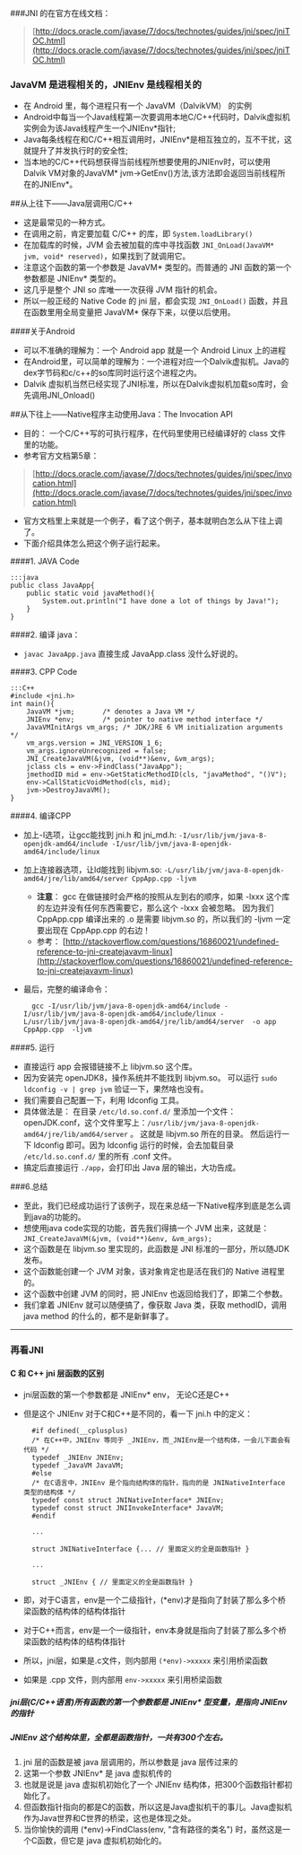 ###JNI 的在官方在线文档：


> [http://docs.oracle.com/javase/7/docs/technotes/guides/jni/spec/jniTOC.html](http://docs.oracle.com/javase/7/docs/technotes/guides/jni/spec/jniTOC.html)

### JavaVM 是进程相关的，JNIEnv 是线程相关的
* 在 Android 里，每个进程只有一个 JavaVM（DalvikVM） 的实例
* Android中每当一个Java线程第一次要调用本地C/C++代码时，Dalvik虚拟机实例会为该Java线程产生一个JNIEnv*指针;
* Java每条线程在和C/C++相互调用时，JNIEnv*是相互独立的，互不干扰，这就提升了并发执行时的安全性;
* 当本地的C/C++代码想获得当前线程所想要使用的JNIEnv时，可以使用Dalvik VM对象的JavaVM* jvm->GetEnv()方法,该方法即会返回当前线程所在的JNIEnv*。

##从上往下——Java层调用C/C++
* 这是最常见的一种方式。
* 在调用之前，肯定要加载 C/C++ 的库，即 `System.loadLibrary()`
* 在加载库的时候，JVM 会去被加载的库中寻找函数 `JNI_OnLoad(JavaVM* jvm, void* reserved)`，如果找到了就调用它。
* 注意这个函数的第一个参数是 JavaVM* 类型的。而普通的 JNI 函数的第一个参数都是 JNIEnv* 类型的。
* 这几乎是整个 JNI so 库唯一一次获得 JVM 指针的机会。
* 所以一般正经的 Native Code 的 jni 层，都会实现 `JNI_OnLoad()` 函数，并且在函数里用全局变量把 JavaVM* 保存下来，以便以后使用。

####关于Android
* 可以不准确的理解为：一个 Android app 就是一个 Android Linux 上的进程
* 在Android里，可以简单的理解为：一个进程对应一个Dalvik虚拟机。Java的dex字节码和c/c++的so库同时运行这个进程之内。
* Dalvik 虚拟机当然已经实现了JNI标准，所以在Dalvik虚拟机加载so库时，会先调用JNI_Onload()

##从下往上——Native程序主动使用Java：The Invocation API
* 目的： 一个C/C++写的可执行程序，在代码里使用已经编译好的 class 文件里的功能。 
* 参考官方文档第5章：


>[http://docs.oracle.com/javase/7/docs/technotes/guides/jni/spec/invocation.html](http://docs.oracle.com/javase/7/docs/technotes/guides/jni/spec/invocation.html)

* 官方文档里上来就是一个例子，看了这个例子，基本就明白怎么从下往上调了。
* 下面介绍具体怎么把这个例子运行起来。

####1. JAVA Code

	:::java
	public class JavaApp{
	    public static void javaMethod(){
	        System.out.println("I have done a lot of things by Java!");
	    }
	}

####2. 编译 java： 
* `javac JavaApp.java` 直接生成 JavaApp.class 没什么好说的。

####3. CPP Code

	:::C++
	#include <jni.h>       
	int main(){
		JavaVM *jvm;       /* denotes a Java VM */
		JNIEnv *env;       /* pointer to native method interface */
		JavaVMInitArgs vm_args; /* JDK/JRE 6 VM initialization arguments */
		vm_args.version = JNI_VERSION_1_6;
		vm_args.ignoreUnrecognized = false;
		JNI_CreateJavaVM(&jvm, (void**)&env, &vm_args);
		jclass cls = env->FindClass("JavaApp");
		jmethodID mid = env->GetStaticMethodID(cls, "javaMethod", "()V");
		env->CallStaticVoidMethod(cls, mid);
		jvm->DestroyJavaVM();
	}

####4. 编译CPP
* 加上-I选项，让gcc能找到 jni.h 和 jni_md.h: `-I/usr/lib/jvm/java-8-openjdk-amd64/include -I/usr/lib/jvm/java-8-openjdk-amd64/include/linux`
* 加上连接器选项，让ld能找到 libjvm.so: `-L/usr/lib/jvm/java-8-openjdk-amd64/jre/lib/amd64/server CppApp.cpp -ljvm`
	* **注意**： gcc 在做链接时会严格的按照从左到右的顺序，如果 -lxxx 这个库的左边并没有任何东西需要它，那么这个 -lxxx 会被忽略。 因为我们 CppApp.cpp 编译出来的 .o 是需要 libjvm.so 的，所以我们的 -ljvm 一定要出现在 CppApp.cpp 的右边！
	* 参考： [http://stackoverflow.com/questions/16860021/undefined-reference-to-jni-createjavavm-linux](http://stackoverflow.com/questions/16860021/undefined-reference-to-jni-createjavavm-linux)
* 最后，完整的编译命令：

		gcc -I/usr/lib/jvm/java-8-openjdk-amd64/include -I/usr/lib/jvm/java-8-openjdk-amd64/include/linux -L/usr/lib/jvm/java-8-openjdk-amd64/jre/lib/amd64/server  -o app CppApp.cpp  -ljvm

####5. 运行
* 直接运行 app 会报错链接不上 libjvm.so 这个库。
* 因为安装完 openJDK8，操作系统并不能找到 libjvm.so。 可以运行 `sudo ldconfig -v | grep jvm` 验证一下，果然啥也没有。
* 我们需要自己配置一下，利用 ldconfig 工具。
* 具体做法是： 在目录 `/etc/ld.so.conf.d/` 里添加一个文件： openJDK.conf，这个文件里写上：`/usr/lib/jvm/java-8-openjdk-amd64/jre/lib/amd64/server` 。 这就是 libjvm.so 所在的目录。 然后运行一下 ldconfig 即可。因为 ldconfig 运行的时候，会去加载目录 `/etc/ld.so.conf.d/` 里的所有 .conf 文件。
* 搞定后直接运行 `./app`，会打印出 Java 层的输出，大功告成。

###6.总结
* 至此，我们已经成功运行了该例子，现在来总结一下Native程序到底是怎么调到java的功能的。
* 想使用java code实现的功能，首先我们得搞一个 JVM 出来，这就是：`JNI_CreateJavaVM(&jvm, (void**)&env, &vm_args);`
* 这个函数是在 libjvm.so 里实现的，此函数是 JNI 标准的一部分，所以随JDK发布。
* 这个函数能创建一个 JVM 对象，该对象肯定也是活在我们的 Native 进程里的。
* 这个函数中创建 JVM 的同时，把 JNIEnv 也返回给我们了，即第二个参数。
* 我们拿着 JNIEnv 就可以随便搞了，像获取 Java 类，获取 methodID，调用 java method 的什么的，都不是新鲜事了。

---

### 再看JNI

#### C 和 C++ jni 层函数的区别
* jni层函数的第一个参数都是 JNIEnv* env， 无论C还是C++
* 但是这个 JNIEnv 对于C和C++是不同的，看一下 jni.h 中的定义：

		#if defined(__cplusplus)
		/* 在C++中，JNIEnv 等同于 _JNIEnv，而_JNIEnv是一个结构体，一会儿下面会有代码 */
		typedef _JNIEnv JNIEnv;     
		typedef _JavaVM JavaVM;
		#else
		/* 在C语言中，JNIEnv 是个指向结构体的指针，指向的是 JNINativeInterface 类型的结构体 */
		typedef const struct JNINativeInterface* JNIEnv;   
		typedef const struct JNIInvokeInterface* JavaVM;
		#endif
		
		...

		struct JNINativeInterface {... // 里面定义的全是函数指针 }

		...

		struct _JNIEnv { // 里面定义的全是函数指针 }

* 即，对于C语言，env是一个二级指针，(*env)才是指向了封装了那么多个桥梁函数的结构体的结构体指针
* 对于C++而言，env是一个一级指针，env本身就是指向了封装了那么多个桥梁函数的结构体的结构体指针
* 所以，jni层，如果是.c文件，则内部用 `(*env)->xxxxx` 来引用桥梁函数
* 如果是 .cpp 文件，则内部用 `env->xxxxx` 来引用桥梁函数

##### jni层(C/C++语言)所有函数的第一个参数都是 JNIEnv* 型变量，是指向 JNIEnv 的指针
##### JNIEnv 这个结构体里，全都是函数指针，一共有300个左右。
1. jni 层的函数是被 java 层调用的，所以参数是 java 层传过来的
2. 这第一个参数 JNIEnv* 是 java 虚拟机传的
3. 也就是说是 java 虚拟机初始化了一个 JNIEnv 结构体，把300个函数指针都初始化了。
4. 但函数指针指向的都是C的函数，所以这是Java虚拟机干的事儿。Java虚拟机作为Java世界和C世界的桥梁，这也是体现之处。
5. 当你愉快的调用 (*env)->FindClass(env, "含有路径的类名") 时，虽然这是一个C函数，但它是 java 虚拟机初始化的。